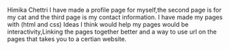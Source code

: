 Himika Chettri
I have made a profile page for myself,the second page is for my cat and the third page is my contact information.
I have made my pages with (html and css)
Ideas I think would help my pages would be interactivity,Linking the pages together better and a way to use url on the pages that takes you to a certian website.

